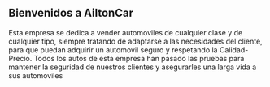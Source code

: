 ## Bienvenidos a AiltonCar

Esta empresa se dedica a vender automoviles de cualquier clase y de cualquier tipo, siempre tratando de adaptarse a las necesidades del cliente, para que puedan adquirir un automovil seguro y respetando la Calidad-Precio. 
Todos los autos de esta empresa han pasado las pruebas para mantener la seguridad de nuestros clientes y asegurarles una larga vida a sus automoviles 
